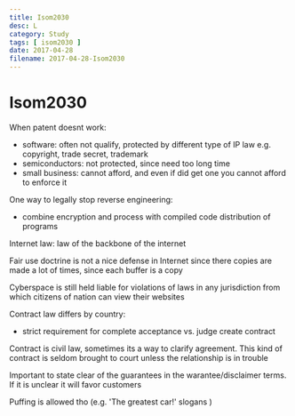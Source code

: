 ```yaml
---
title: Isom2030
desc: L
category: Study
tags: [ isom2030 ]
date: 2017-04-28
filename: 2017-04-28-Isom2030
---
```


# Isom2030

When patent doesnt work:

- software: often not qualify, protected by different type of IP law e.g. copyright, trade secret, trademark
- semiconductors: not protected, since need too long time
- small business: cannot afford, and even if did get one you cannot afford to enforce it

One way to legally stop reverse engineering:

- combine encryption and process with compiled code distribution of programs

Internet law: law of the backbone of the internet

Fair use doctrine is not a nice defense in Internet since there copies are made a lot of times, since each buffer is a copy

Cyberspace is still held liable for violations of laws in any jurisdiction from which citizens of nation can view their websites

Contract law differs by country:

- strict requirement for complete acceptance vs. judge create contract

Contract is civil law, sometimes its a way to clarify agreement. This kind of contract is seldom brought to court unless the relationship is in trouble

Important to state clear of the guarantees in the warantee/disclaimer terms. If it is unclear it will favor customers

Puffing is allowed tho (e.g. 'The greatest car!' slogans )
